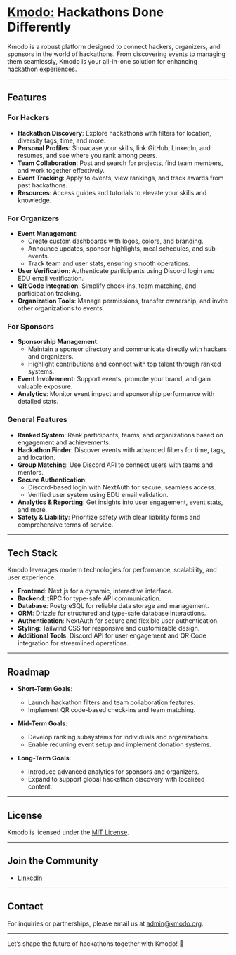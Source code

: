# [Kmodo:](https://www.kmodo.org) Hackathons Done Differently

Kmodo is a robust platform designed to connect hackers, organizers, and sponsors in the world of hackathons. From discovering events to managing them seamlessly, Kmodo is your all-in-one solution for enhancing hackathon experiences.

---

## Features

### For Hackers
- **Hackathon Discovery**: Explore hackathons with filters for location, diversity tags, time, and more.  
- **Personal Profiles**: Showcase your skills, link GitHub, LinkedIn, and resumes, and see where you rank among peers.  
- **Team Collaboration**: Post and search for projects, find team members, and work together effectively.  
- **Event Tracking**: Apply to events, view rankings, and track awards from past hackathons.  
- **Resources**: Access guides and tutorials to elevate your skills and knowledge.

### For Organizers
- **Event Management**:  
  - Create custom dashboards with logos, colors, and branding.  
  - Announce updates, sponsor highlights, meal schedules, and sub-events.  
  - Track team and user stats, ensuring smooth operations.  
- **User Verification**: Authenticate participants using Discord login and EDU email verification.  
- **QR Code Integration**: Simplify check-ins, team matching, and participation tracking.  
- **Organization Tools**: Manage permissions, transfer ownership, and invite other organizations to events.

### For Sponsors
- **Sponsorship Management**:  
  - Maintain a sponsor directory and communicate directly with hackers and organizers.  
  - Highlight contributions and connect with top talent through ranked systems.  
- **Event Involvement**: Support events, promote your brand, and gain valuable exposure.  
- **Analytics**: Monitor event impact and sponsorship performance with detailed stats.

### General Features
- **Ranked System**: Rank participants, teams, and organizations based on engagement and achievements.  
- **Hackathon Finder**: Discover events with advanced filters for time, tags, and location.  
- **Group Matching**: Use Discord API to connect users with teams and mentors.  
- **Secure Authentication**:  
  - Discord-based login with NextAuth for secure, seamless access.  
  - Verified user system using EDU email validation.  
- **Analytics & Reporting**: Get insights into user engagement, event stats, and more.  
- **Safety & Liability**: Prioritize safety with clear liability forms and comprehensive terms of service.

---

## Tech Stack

Kmodo leverages modern technologies for performance, scalability, and user experience:

- **Frontend**: Next.js for a dynamic, interactive interface.  
- **Backend**: tRPC for type-safe API communication.  
- **Database**: PostgreSQL for reliable data storage and management.  
- **ORM**: Drizzle for structured and type-safe database interactions.  
- **Authentication**: NextAuth for secure and flexible user authentication.  
- **Styling**: Tailwind CSS for responsive and customizable design.  
- **Additional Tools**: Discord API for user engagement and QR Code integration for streamlined operations.  

---

## Roadmap

- **Short-Term Goals**:  
  - Launch hackathon filters and team collaboration features.  
  - Implement QR code-based check-ins and team matching.  

- **Mid-Term Goals**:  
  - Develop ranking subsystems for individuals and organizations.  
  - Enable recurring event setup and implement donation systems.  

- **Long-Term Goals**:  
  - Introduce advanced analytics for sponsors and organizers.  
  - Expand to support global hackathon discovery with localized content.  

---


## License

Kmodo is licensed under the [MIT License](LICENSE).

---

## Join the Community

- [LinkedIn](#soon..)  

---

## Contact

For inquiries or partnerships, please email us at [admin@kmodo.org](mailto:admin@kmodo.org).  

---

Let’s shape the future of hackathons together with Kmodo! 🚀
